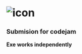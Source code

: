# ![icon](https://user-images.githubusercontent.com/87230866/200944403-601aa29c-a1ad-42b5-b1b3-c16f4f9f4b93.png)
### Submision for codejam
**Exe works independently**
